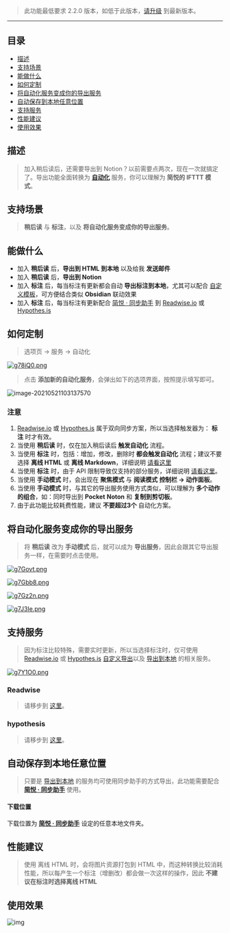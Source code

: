 >  此功能最低要求 2.2.0 版本，如低于此版本，[请升级](http://ksria.com/simpread/) 到最新版本。

***

目录
---
- [描述](#描述)
- [支持场景](#支持场景)
- [能做什么](#能做什么)
- [如何定制](#如何定制)
- [将自动化服务变成你的导出服务](#将自动化服务变成你的导出服务)
- [自动保存到本地任意位置](自动保存到本地任意位置)
- [支持服务](#支持服务)
- [性能建议](#性能建议)
- [使用效果](#使用效果)

## 描述

> 加入稍后读后，还需要导出到 Notion？以前需要点两次，现在一次就搞定了。导出功能全面转换为 [**自动化**](http://ksria.com/simpread/docs/#/服务?id=自动化) 服务，你可以理解为 **简悦的 IFTTT 模式**。

## 支持场景

> **稍后读** 与 **标注**，以及 **将自动化服务变成你的导出服务**。

## 能做什么

- 加入 **稍后读** 后，**导出到 HTML 到本地** 以及给我 **发送邮件**
- 加入 **稍后读** 后，**导出到 Notion**
- 加入 **标注** 后，每当标注有更新都会自动 **导出标注到本地**，尤其可以配合 [自定义模板](http://ksria.com/simpread/docs/#/定制化导出?id=Markdown)，可方便结合类似 **Obsidian** 联动效果
- 加入 **标注** 后，每当标注有更新配合 [简悦 · 同步助手](http://ksria.com/simpread/docs/#/Sync) 到 [Readwise.io](http://ksria.com/simpread/docs/#/自动化?id=Readwise) 或 [Hypothes.is](http://ksria.com/simpread/docs/#/自动化?id=hypothesis)

## 如何定制

> 选项页 → 服务 → 自动化

[![g78iQ0.png](https://z3.ax1x.com/2021/05/21/g78iQ0.png)](https://imgtu.com/i/g78iQ0)

> 点击 **添加新的自动化服务**，会弹出如下的选项界面，按照提示填写即可。

![image-20210521103137570](https://z3.ax1x.com/2021/05/21/g78Zo4.png)

### 注意

1. [Readwise.io](http://ksria.com/simpread/docs/#/自动化?id=Readwise) 或 [Hypothes.is](http://ksria.com/simpread/docs/#/自动化?id=hypothesis) 属于双向同步方案，所以当选择触发器为： **标注** 时才有效。
2. 当使用 **稍后读** 时，仅在加入稍后读后 **触发自动化** 流程。
3. 当使用 **标注** 时，包括：增加，修改，删除时 **都会触发自动化** 流程；建议不要选择 **离线 HTML** 或 **离线 Markdown**，详细说明 [请看这里](自动化?id=性能建议)
4. 当使用 **标注** 时，由于 API 限制导致仅支持的部分服务，详细说明 [请看这里](http://ksria.com/simpread/docs/#/自动化?id=支持服务)。
5. 当使用 **手动模式** 时，会出现在 **聚焦模式** 与 **阅读模式** **控制栏 → 动作面板**。
6. 当使用 **手动模式** 时，与其它的导出服务使用方式类似，可以理解为 **多个动作的组合**，如：同时导出到 **Pocket** **Noton** 和 **复制到剪切板**。
7. 由于此功能比较耗费性能，建议 **不要超过3个** 自动化方案。

## 将自动化服务变成你的导出服务

> 将 **稍后读** 改为 **手动模式** 后，就可以成为 **导出服务**，因此会跟其它导出服务一样，在需要时点击使用。

[![g7Govt.png](https://z3.ax1x.com/2021/05/21/g7Govt.png)](https://imgtu.com/i/g7Govt)

[![g7Gbb8.png](https://z3.ax1x.com/2021/05/21/g7Gbb8.png)](https://imgtu.com/i/g7Gbb8)

[![g7Gz2n.png](https://z3.ax1x.com/2021/05/21/g7Gz2n.png)](https://imgtu.com/i/g7Gz2n)

[![g7J3Ie.png](https://z3.ax1x.com/2021/05/21/g7J3Ie.png)](https://imgtu.com/i/g7J3Ie)


## 支持服务

> 因为标注比较特殊，需要实时更新，所以当选择标注时，仅可使用 [Readwise.io](http://ksria.com/simpread/docs/#/自动化?id=Readwise) 或 [Hypothes.is](http://ksria.com/simpread/docs/#/自动化?id=hypothesis)  [自定义导出](定制化导出?id=自定义导出)以及 [导出到本地](保存到本地) 的相关服务。

[![g7Y1O0.png](https://z3.ax1x.com/2021/05/21/g7Y1O0.png)](https://imgtu.com/i/g7Y1O0)

### Readwise

> 请移步到 [这里](自动化服务?id=Readwise)。

### hypothesis

> 请移步到 [这里](自动化服务?id=Hypothes)。

## 自动保存到本地任意位置

> 只要是 [导出到本地](保存到本地) 的服务均可使用同步助手的方式导出，此功能需要配合 **[简悦 · 同步助手](#Sync)** 使用。

#### 下载位置

下载位置为 **[简悦 · 同步助手](#Sync)** 设定的任意本地文件夹。


## 性能建议

> 使用 离线 HTML 时，会将图片资源打包到 HTML 中，而这种转换比较消耗性能，所以每产生一个标注（增删改）都会做一次这样的操作，因此 **不建议在标注时选择离线 HTML**

## 使用效果

 ![img](https://z3.ax1x.com/2021/05/18/gfMxZ6.gif)
